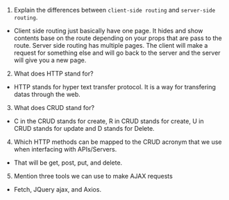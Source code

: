 1.  Explain the differences between `client-side routing` and `server-side routing`.
* Client side routing just basically have one page.  It hides and show contents base on the route depending on your props that are pass to the route.  Server side routing has multiple pages.  The client will make a request for something else and will go back to the server and the server will give you a new page.

2.  What does HTTP stand for?
* HTTP stands for hyper text transfer protocol.  It is a way for transfering datas through the web.

3.  What does CRUD stand for?
* C in the CRUD stands for create,  R in CRUD stands for create,  U in CRUD stands for update and D stands for Delete.

4.  Which HTTP methods can be mapped to the CRUD acronym that we use when interfacing with APIs/Servers.
* That will be get, post, put, and delete.

5.  Mention three tools we can use to make AJAX requests
* Fetch, JQuery ajax, and Axios.